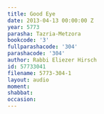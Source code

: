 ```yaml
---
title: Good Eye
date: 2013-04-13 00:00:00 Z
year: 5773
parasha: Tazria-Metzora
bookcode: '3'
fullparashacode: '304'
parashacode: '304'
author: Rabbi Eliezer Hirsch
id: 57733041
filename: 5773-304-1
layout: audio
moment: 
shabbat: 
occasion: 
---
```


